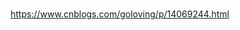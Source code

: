 <!--
 * @Description: 
 * @Author: xlm
 * @Date: 2023-03-03 10:52:40
 * @LastEditTime: 2023-03-03 10:52:59
 * @LastEditors: xlm
-->


#  
https://www.cnblogs.com/goloving/p/14069244.html
